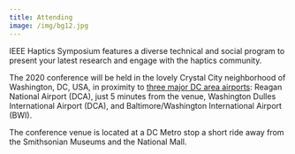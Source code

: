 ```yaml
---
title: Attending
image: /img/bg12.jpg
---
```

IEEE Haptics Symposium features a diverse technical and social program to present your latest research and engage with the haptics community. 

The 2020 conference will be held in the lovely Crystal City neighborhood of Washington, DC, USA, in proximity to [three major DC area airports](https://washington.org/dc-guide-to/washington-dc-airports): Reagan National Airport (DCA), just 5 minutes from the venue, Washington Dulles International Airport (DCA), and Baltimore/Washington International Airport (BWI). 

The conference venue is located at a DC Metro stop a short ride away from the Smithsonian Museums and the National Mall.
